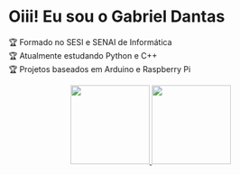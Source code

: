 # Oiii! Eu sou o Gabriel Dantas

 🏆 Formado no SESI e SENAI de Informática <br/>
 🏆 Atualmente estudando Python e C++ <br/>
 🏆 Projetos baseados em Arduino e Raspberry Pi <br/>

<div align="center">
  <a href="https://github.com/rafaballerini">
  <img height="140em" src="https://github-readme-stats.vercel.app/api?username=deadpyton&show_icons=true&theme=dracula&include_all_commits=true&count_private=true"/>
  <img height="140em" src="https://github-readme-stats.vercel.app/api/top-langs/?username=deadpyton&layout=compact&langs_count=7&theme=dracula"/>
</div>
  
##
